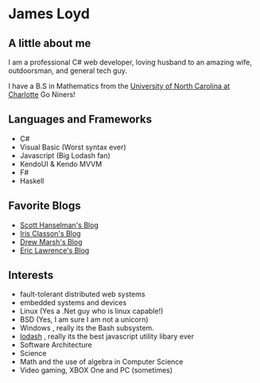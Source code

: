 James Loyd
=======================

## A little about me
I am a professional C# web developer, loving husband to an amazing wife, outdoorsman, and general tech guy.

I have a B.S in Mathematics from the [University of North Carolina at Charlotte](http://www.uncc.edu/) Go Niners!



## Languages and Frameworks
* C#
* Visual Basic (Worst syntax ever)
* Javascript (Big Lodash fan)
* KendoUI & Kendo MVVM
* F#
* Haskell

## Favorite Blogs
* [Scott Hanselman's Blog](http://www.hanselman.com/blog/)
* [Iris Classon's Blog](http://irisclasson.com/)
* [Drew Marsh's Blog](http://blog.hackedbrain.com/)
* [Eric Lawrence's Blog](https://textslashplain.com/)

## Interests
* fault-tolerant distributed web systems
* embedded systems and devices
* Linux (Yes a .Net guy who is linux capable!)
* BSD (Yes, I am sure I am not a unicorn)
* Windows , really its the Bash subsystem.
* [lodash](https://lodash.com/) , really its the best javascript utility libary ever
* Software Architecture
* Science
* Math and the use of algebra in Computer Science
* Video gaming, XBOX One and PC (sometimes)